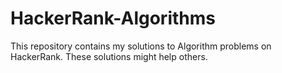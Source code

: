 # HackerRank-Algorithms
This repository contains my solutions to Algorithm problems on HackerRank. These solutions might help others.
